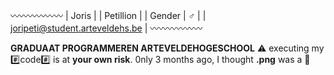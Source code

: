 

:wavy_dash::wavy_dash::wavy_dash::wavy_dash::wavy_dash::wavy_dash:
| Joris                               |
| Petillion                           |
| Gender    | :male_sign:             |
| joripeti@student.arteveldehs.be     |
:wavy_dash::wavy_dash::wavy_dash::wavy_dash::wavy_dash::wavy_dash:

**GRADUAAT PROGRAMMEREN ARTEVELDEHOGESCHOOL**
:warning: executing my :hash:code:hash: is at **your own risk**. 0nly 3 months ago, I thought **.png** was a :penguin: